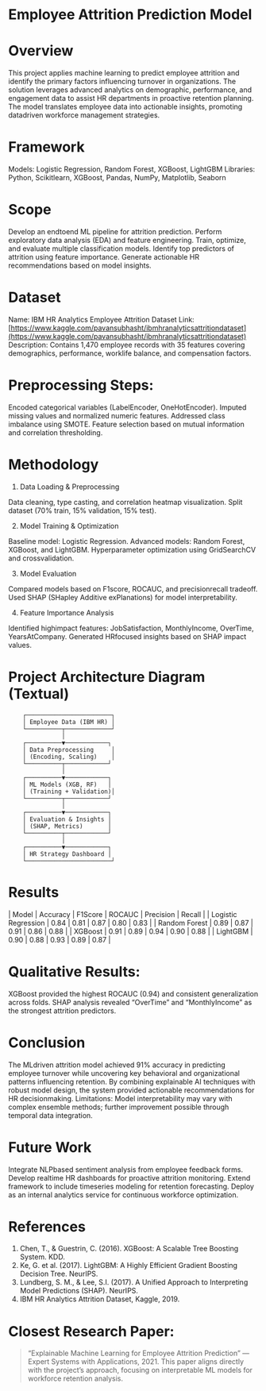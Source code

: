 # Employee Attrition Prediction Model

# Overview
This project applies machine learning to predict employee attrition and identify the primary factors influencing turnover in organizations. The solution leverages advanced analytics on demographic, performance, and engagement data to assist HR departments in proactive retention planning. The model translates employee data into actionable insights, promoting datadriven workforce management strategies.

# Framework
Models: Logistic Regression, Random Forest, XGBoost, LightGBM
Libraries: Python, Scikitlearn, XGBoost, Pandas, NumPy, Matplotlib, Seaborn

# Scope
 Develop an endtoend ML pipeline for attrition prediction.
 Perform exploratory data analysis (EDA) and feature engineering.
 Train, optimize, and evaluate multiple classification models.
 Identify top predictors of attrition using feature importance.
 Generate actionable HR recommendations based on model insights.

# Dataset
Name: IBM HR Analytics Employee Attrition Dataset
Link: [https://www.kaggle.com/pavansubhasht/ibmhranalyticsattritiondataset](https://www.kaggle.com/pavansubhasht/ibmhranalyticsattritiondataset)
Description: Contains 1,470 employee records with 35 features covering demographics, performance, worklife balance, and compensation factors.

# Preprocessing Steps:
 Encoded categorical variables (LabelEncoder, OneHotEncoder).
 Imputed missing values and normalized numeric features.
 Addressed class imbalance using SMOTE.
 Feature selection based on mutual information and correlation thresholding.

# Methodology

 1. Data Loading & Preprocessing

 Data cleaning, type casting, and correlation heatmap visualization.
 Split dataset (70% train, 15% validation, 15% test).

 2. Model Training & Optimization

 Baseline model: Logistic Regression.
 Advanced models: Random Forest, XGBoost, and LightGBM.
 Hyperparameter optimization using GridSearchCV and crossvalidation.

 3. Model Evaluation

 Compared models based on F1score, ROCAUC, and precisionrecall tradeoff.
 Used SHAP (SHapley Additive exPlanations) for model interpretability.

 4. Feature Importance Analysis

 Identified highimpact features: JobSatisfaction, MonthlyIncome, OverTime, YearsAtCompany.
 Generated HRfocused insights based on SHAP impact values.

# Project Architecture Diagram (Textual)

        ┌────────────────────────┐
        │ Employee Data (IBM HR) │
        └──────────┬─────────────┘
                   │
        ┌──────────▼────────────┐
        │ Data Preprocessing     │
        │ (Encoding, Scaling)    │
        └──────────┬────────────┘
                   │
        ┌──────────▼────────────┐
        │ ML Models (XGB, RF)   │
        │ (Training + Validation)│
        └──────────┬────────────┘
                   │
        ┌──────────▼────────────┐
        │ Evaluation & Insights │
        │ (SHAP, Metrics)       │
        └──────────┬────────────┘
                   │
        ┌──────────▼────────────┐
        │ HR Strategy Dashboard │
        └────────────────────────┘

# Results
| Model               | Accuracy | F1Score | ROCAUC  | Precision | Recall     |
| Logistic Regression | 0.84     | 0.81     | 0.87     | 0.80      | 0.83     |
| Random Forest       | 0.89     | 0.87     | 0.91     | 0.86      | 0.88     |
| XGBoost             | 0.91     | 0.89     | 0.94     | 0.90      | 0.88     |
| LightGBM            | 0.90     | 0.88     | 0.93     | 0.89      | 0.87     |

# Qualitative Results:
 XGBoost provided the highest ROCAUC (0.94) and consistent generalization across folds.
 SHAP analysis revealed “OverTime” and “MonthlyIncome” as the strongest attrition predictors.

# Conclusion
The MLdriven attrition model achieved 91% accuracy in predicting employee turnover while uncovering key behavioral and organizational patterns influencing retention. By combining explainable AI techniques with robust model design, the system provided actionable recommendations for HR decisionmaking.
Limitations: Model interpretability may vary with complex ensemble methods; further improvement possible through temporal data integration.

# Future Work
 Integrate NLPbased sentiment analysis from employee feedback forms.
 Develop realtime HR dashboards for proactive attrition monitoring.
 Extend framework to include timeseries modeling for retention forecasting.
 Deploy as an internal analytics service for continuous workforce optimization.

 # References
1. Chen, T., & Guestrin, C. (2016). XGBoost: A Scalable Tree Boosting System. KDD.
2. Ke, G. et al. (2017). LightGBM: A Highly Efficient Gradient Boosting Decision Tree. NeurIPS.
3. Lundberg, S. M., & Lee, S.I. (2017). A Unified Approach to Interpreting Model Predictions (SHAP). NeurIPS.
4. IBM HR Analytics Attrition Dataset, Kaggle, 2019.

# Closest Research Paper:
> “Explainable Machine Learning for Employee Attrition Prediction” — Expert Systems with Applications, 2021.
> This paper aligns directly with the project’s approach, focusing on interpretable ML models for workforce retention analysis.
